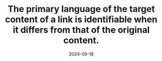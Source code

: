 ---
N: '126'
Rubrique: Internationalisation
title: The primary language of the target content of a link is identifiable when it differs from that of the original content.
abstract: 
categories: [" Internationalisation"]
agrege: O4126-E037
opquast: '4 126'
indiceebook: '37'
description: "Rule n° 037"
before: "036"
weight: "037"
after: "038"
actif: '1'
layout: rules
date: 2024-09-18
tags: ["", ""]
objectif: ["", ""]
Meo: [""]
Controle: [""
]
Source: ["Opquast"]
Referentiel: [""]
Steps: ["", ""]
---
